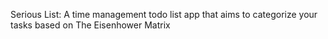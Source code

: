 Serious List: A time management todo list app that aims to categorize your tasks based on The Eisenhower Matrix
